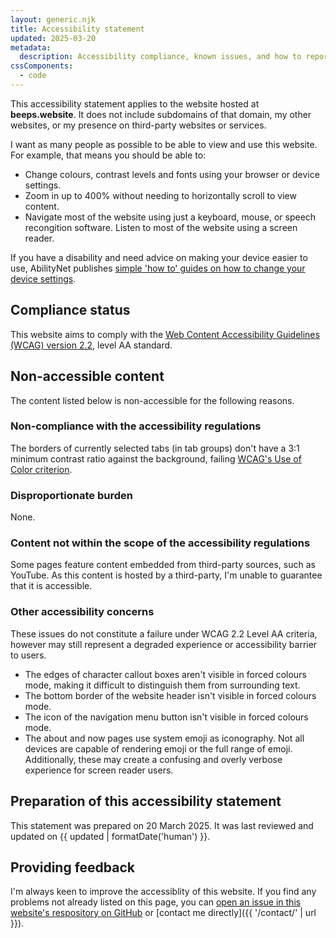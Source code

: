 ```yaml
---
layout: generic.njk
title: Accessibility statement
updated: 2025-03-20
metadata:
  description: Accessibility compliance, known issues, and how to report issues.
cssComponents:
  - code
---
```


This accessibility statement applies to the website hosted at **beeps.website**. It does not include subdomains of that domain, my other websites, or my presence on third-party websites or services.

I want as many people as possible to be able to view and use this website. For example, that means you should be able to:

- Change colours, contrast levels and fonts using your browser or device settings.
- Zoom in up to 400% without needing to horizontally scroll to view content.
- Navigate most of the website using just a keyboard, mouse, or speech recongition software.
  Listen to most of the website using a screen reader.

If you have a disability and need advice on making your device easier to use, AbilityNet publishes [simple 'how to' guides on how to change your device settings](https://mcmw.abilitynet.org.uk/).

## Compliance status

This website aims to comply with the [Web Content Accessibility Guidelines (WCAG) version 2.2](https://www.w3.org/TR/WCAG22/), level AA standard.

## Non-accessible content

The content listed below is non-accessible for the following reasons.

### Non-compliance with the accessibility regulations

The borders of currently selected tabs (in tab groups) don't have a 3:1 minimum contrast ratio against the background, failing [WCAG's Use of Color criterion](https://www.w3.org/WAI/WCAG22/Understanding/use-of-color.html).

### Disproportionate burden

None.

### Content not within the scope of the accessibility regulations

Some pages feature content embedded from third-party sources, such as YouTube. As this content is hosted by a third-party, I'm unable to guarantee that it is accessible.

### Other accessibility concerns

These issues do not constitute a failure under WCAG 2.2 Level AA criteria, however may still represent a degraded experience or accessibility barrier to users.

- The edges of character callout boxes aren't visible in forced colours mode, making it difficult to distinguish them from surrounding text.
- The bottom border of the website header isn't visible in forced colours mode.
- The icon of the navigation menu button isn't visible in forced colours mode.
- The about and now pages use system emoji as iconography. Not all devices are capable of rendering emoji or the full range of emoji. Additionally, these may create a confusing and overly verbose experience for screen reader users.

## Preparation of this accessibility statement

This statement was prepared on 20 March 2025. It was last reviewed and updated on {{ updated | formatDate('human') }}.

## Providing feedback

I'm always keen to improve the accessiblity of this website. If you find any problems not already listed on this page, you can [open an issue in this website's respository on GitHub](https://github.com/querkmachine/beeps.website/issues) or [contact me directly]({{ '/contact/' | url }}).
